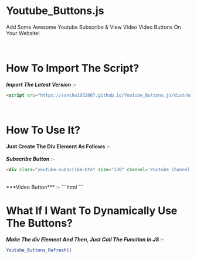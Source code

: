 # Youtube_Buttons.js
Add Some Awesome Youtube Subscribe & View Video Video Buttons On Your Website!

<br>

# How To Import The Script?
***Import The Latest Version*** :-
```html
<script src="https://sancho1952007.github.io/Youtube_Buttons.js/dist/main.min.js"></script>
```

<br>

# How To Use It?
**Just Create The Div Element As Follows** :-  
<br>
***Subscribe Button*** :-
```html
<div class="youtube-subscribe-btn" size="130" channel='Youtube Channel URL'></div>
```
<br>
***Video Button*** :-
```html
```

<br>

# What If I Want To Dynamically Use The Buttons?
***Make The div Element And Then,
Just Call The Function In JS*** :-
```javascript
Youtube_Buttons_Refresh()
```
